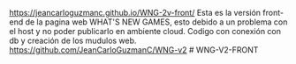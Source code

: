 https://jeancarloguzmanc.github.io/WNG-2v-front/
Esta es la versión front-end de la pagina web WHAT'S NEW GAMES, esto debido a un problema con el host y no poder publicarlo en ambiente cloud.
Codigo con conexión con db y creación de los mudulos web.
https://github.com/JeanCarloGuzmanC/WNG-v2
#   W N G - V 2 - F R O N T  
 